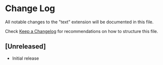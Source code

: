 # Change Log
All notable changes to the "text" extension will be documented in this file.

Check [Keep a Changelog](http://keepachangelog.com/) for recommendations on how to structure this file.

## [Unreleased]
- Initial release